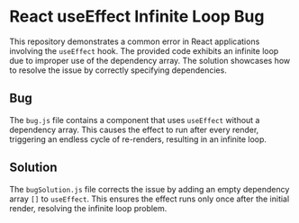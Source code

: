 # React useEffect Infinite Loop Bug

This repository demonstrates a common error in React applications involving the `useEffect` hook.  The provided code exhibits an infinite loop due to improper use of the dependency array. The solution showcases how to resolve the issue by correctly specifying dependencies.

## Bug
The `bug.js` file contains a component that uses `useEffect` without a dependency array. This causes the effect to run after every render, triggering an endless cycle of re-renders, resulting in an infinite loop.

## Solution
The `bugSolution.js` file corrects the issue by adding an empty dependency array `[]` to `useEffect`. This ensures the effect runs only once after the initial render, resolving the infinite loop problem.
